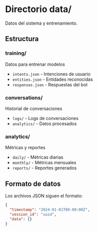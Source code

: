 # Directorio data/

Datos del sistema y entrenamiento.

## Estructura

### training/
Datos para entrenar modelos
- `intents.json` - Intenciones de usuario
- `entities.json` - Entidades reconocidas
- `responses.json` - Respuestas del bot

### conversations/
Historial de conversaciones
- `logs/` - Logs de conversaciones
- `analytics/` - Datos procesados

### analytics/
Métricas y reportes
- `daily/` - Métricas diarias
- `monthly/` - Métricas mensuales
- `reports/` - Reportes generados

## Formato de datos

Los archivos JSON siguen el formato:
```json
{
  "timestamp": "2024-01-01T00:00:00Z",
  "session_id": "uuid",
  "data": {}
}
```
